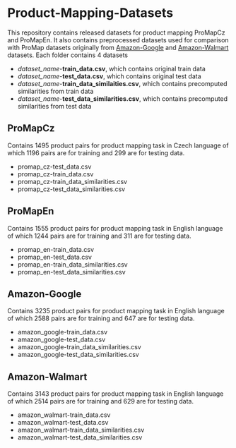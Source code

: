 # Product-Mapping-Datasets
This repository contains released datasets for product mapping ProMapCz and ProMapEn. 
It also contains preprocessed datasets used for comparison with ProMap datasets originally from [Amazon-Google](https://dbs.uni-leipzig.de/en) and [Amazon-Walmart](https://hpi.de/naumann/projects/repea\-ta\-bility/datasets/amazon-walmart-dataset.html) datasets.
Each folder contains 4 datasets
* *dataset_name*-**train_data.csv**, which contains original train data
* *dataset_name*-**test_data.csv**, which contains original test data
* *dataset_name*-**train_data_similaities.csv**, which contains precomputed similarities from train data
* *dataset_name*-**test_data_similarities.csv**, which contains precomputed similarities from test data

## ProMapCz
Contains 1495 product pairs for product mapping task in Czech language of which 1196 pairs are for training and 299 are for testing data. 
* promap_cz-test_data.csv
* promap_cz-train_data.csv
* promap_cz-train_data_similarities.csv
* promap_cz-test_data_similarities.csv


## ProMapEn
Contains 1555 product pairs for product mapping task in English language of which 1244 pairs are for training and 311 are for testing data. 
* promap_en-train_data.csv
* promap_en-test_data.csv
* promap_en-train_data_similarities.csv
* promap_en-test_data_similarities.csv


## Amazon-Google
Contains 3235 product pairs for product mapping task in English language of which 2588 pairs are for training and 647 are for testing data. 
* amazon_google-train_data.csv
* amazon_google-test_data.csv
* amazon_google-train_data_similarities.csv
* amazon_google-test_data_similarities.csv

## Amazon-Walmart
Contains 3143 product pairs for product mapping task in English language of which 2514 pairs are for training and 629 are for testing data. 
* amazon_walmart-train_data.csv
* amazon_walmart-test_data.csv
* amazon_walmart-train_data_similarities.csv
* amazon_walmart-test_data_similarities.csv

